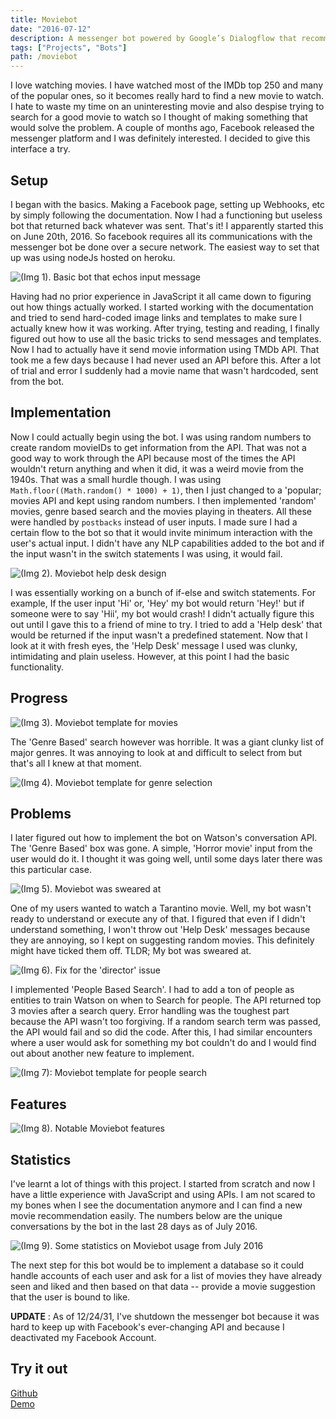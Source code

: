 ```yaml
---
title: Moviebot
date: "2016-07-12"
description: A messenger bot powered by Google’s Dialogflow that recommends movies.
tags: ["Projects", "Bots"]
path: /moviebot
---
```


I love watching movies. I have watched most of the IMDb top 250 and many of the popular ones, so it becomes really hard to find a new movie to watch. I hate to waste my time on an uninteresting movie and also despise trying to search for a good movie to watch so I thought of making something that would solve the problem. A couple of months ago, Facebook released the messenger platform and I was definitely interested. I decided to give this interface a try.

## Setup

I began with the basics. Making a Facebook page, setting up Webhooks, etc by simply following the documentation. Now I had a functioning but useless bot that returned back whatever was sent. That's it! I apparently started this on June 20th, 2016. So facebook requires all its communications with the messenger bot be done over a secure network. The easiest way to set that up was using nodeJs hosted on heroku.

![(Img 1). Basic bot that echos input message](../images/2016-07-12-moviebot/moviebot_image1.png)

Having had no prior experience in JavaScript it all came down to figuring out how things actually worked. I started working with the documentation and tried to send hard-coded image links and templates to make sure I actually knew how it was working. After trying, testing and reading, I finally figured out how to use all the basic tricks to send messages and templates. Now I had to actually have it send movie information using TMDb API. That took me a few days because I had never used an API before this. After a lot of trial and error I suddenly had a movie name that wasn't hardcoded, sent from the bot.

## Implementation

Now I could actually begin using the bot. I was using random numbers to create random movieIDs to get information from the API. That was not a good way to work through the API because most of the times the API wouldn't return anything and when it did, it was a weird movie from the 1940s. That was a small hurdle though. I was using `Math.floor((Math.random() * 1000) + 1)`, then I just changed to a 'popular; movies API and kept using random numbers. I then implemented 'random' movies, genre based search and the movies playing in theaters. All these were handled by `postbacks` instead of user inputs. I made sure I had a certain flow to the bot so that it would invite minimum interaction with the user's actual input. I didn't have any NLP capabilities added to the bot and if the input wasn't in the switch statements I was using, it would fail.

![(Img 2). Moviebot help desk design](../images/2016-07-12-moviebot/moviebot_image2.png)

I was essentially working on a bunch of if-else and switch statements. For example, If the user input 'Hi' or, 'Hey' my bot would return 'Hey!' but if someone were to say 'Hii', my bot would crash! I didn't actually figure this out until I gave this to a friend of mine to try. I tried to add a 'Help desk' that would be returned if the input wasn't a predefined statement. Now that I look at it with fresh eyes, the 'Help Desk' message I used was clunky, intimidating and plain useless. However, at this point I had the basic functionality.

## Progress

![(Img 3). Moviebot template for movies](../images/2016-07-12-moviebot/moviebot_image3.png)

The 'Genre Based' search however was horrible. It was a giant clunky list of major genres. It was annoying to look at and difficult to select from but that's all I knew at that moment.

![(Img 4). Moviebot template for genre selection](../images/2016-07-12-moviebot/moviebot_image4.png)

## Problems

I later figured out how to implement the bot on Watson's conversation API. The 'Genre Based' box was gone. A simple, 'Horror movie' input from the user would do it. I thought it was going well, until some days later there was this particular case.

![(Img 5). Moviebot was sweared at](../images/2016-07-12-moviebot/moviebot_image5.png)

One of my users wanted to watch a Tarantino movie. Well, my bot wasn't ready to understand or execute any of that. I figured that even if I didn't understand something, I won't throw out 'Help Desk' messages because they are annoying, so I kept on suggesting random movies. This definitely might have ticked them off. TLDR; My bot was sweared at.

![(Img 6). Fix for the 'director' issue](../images/2016-07-12-moviebot/moviebot_image6.png)

I implemented 'People Based Search'. I had to add a ton of people as entities to train Watson on when to Search for people. The API returned top 3 movies after a search query. Error handling was the toughest part because the API wasn't too forgiving. If a random search term was passed, the API would fail and so did the code. After this, I had similar encounters where a user would ask for something my bot couldn't do and I would find out about another new feature to implement.

![(Img 7): Moviebot template for people search](../images/2016-07-12-moviebot/moviebot_image7.png)

## Features

![(Img 8). Notable Moviebot features](../images/2016-07-12-moviebot/moviebot_image8.png)

## Statistics

I've learnt a lot of things with this project. I started from scratch and now I have a little experience with JavaScript and using APIs. I am not scared to my bones when I see the documentation anymore and I can find a new movie recommendation easily. The numbers below are the unique conversations by the bot in the last 28 days as of July 2016.

![(Img 9). Some statistics on Moviebot usage from July 2016](../images/2016-07-12-moviebot/moviebot_image9.png)

The next step for this bot would be to implement a database so it could handle accounts of each user and ask for a list of movies they have already seen and liked and then based on that data -- provide a movie suggestion that the user is bound to like.

**UPDATE** : As of 12/24/31, I've shutdown the messenger bot because it was hard to keep up with Facebook's ever-changing API and because I deactivated my Facebook Account.

## Try it out

[Github](https://github.com/yagrawl/moviebot)  
[Demo](https://www.youtube.com/watch?v=pelad-hQSFY)   
